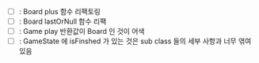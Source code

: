 - [ ] : Board plus 함수 리팩토링
- [ ] : Board lastOrNull 함수 리팩
- [ ] : Game play 반환값이 Board 인 것이 어색
- [ ] : GameState 에 isFinshed 가 있는 것은 sub class 들의 세부 사항과 너무 엮여있음
